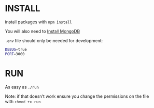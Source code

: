 # INSTALL

install packages with `npm install`

You will also need to [Install MongoDB](./mongodb.md)

`.env` file should only be needed for development:

```sh
DEBUG=true
PORT=3000
```

# RUN

As easy as `./run`

Note: if that doesn't work ensure you change the permissions on the file with `chmod +x run`

